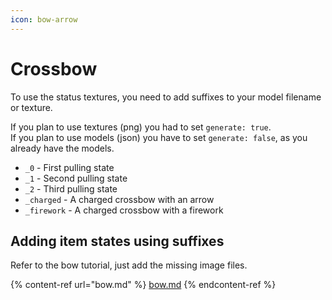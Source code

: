 ```yaml
---
icon: bow-arrow
---
```


# Crossbow

To use the status textures, you need to add suffixes to your model filename or texture.

If you plan to use textures (png) you had to set `generate: true`.\
If you plan to use models (json) you have to set `generate: false`, as you already have the models.&#x20;

* `_0` - First pulling state
* `_1` - Second pulling state
* `_2` - Third pulling state
* `_charged` - A charged crossbow with an arrow
* `_firework` - A charged crossbow with a firework

## Adding item states using suffixes

Refer to the bow tutorial, just add the missing image files.

{% content-ref url="bow.md" %}
[bow.md](bow.md)
{% endcontent-ref %}
